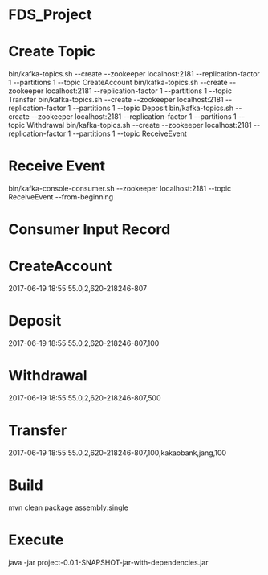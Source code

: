 # FDS_Project

# Create Topic
bin/kafka-topics.sh --create --zookeeper localhost:2181 --replication-factor 1 --partitions 1 --topic CreateAccount
bin/kafka-topics.sh --create --zookeeper localhost:2181 --replication-factor 1 --partitions 1 --topic Transfer
bin/kafka-topics.sh --create --zookeeper localhost:2181 --replication-factor 1 --partitions 1 --topic Deposit
bin/kafka-topics.sh --create --zookeeper localhost:2181 --replication-factor 1 --partitions 1 --topic Withdrawal
bin/kafka-topics.sh --create --zookeeper localhost:2181 --replication-factor 1 --partitions 1 --topic ReceiveEvent

# Receive Event
bin/kafka-console-consumer.sh --zookeeper localhost:2181 --topic ReceiveEvent --from-beginning

# Consumer Input Record
# CreateAccount
2017-06-19 18:55:55.0,2,620-218246-807

# Deposit
2017-06-19 18:55:55.0,2,620-218246-807,100

# Withdrawal
2017-06-19 18:55:55.0,2,620-218246-807,500

# Transfer
2017-06-19 18:55:55.0,2,620-218246-807,100,kakaobank,jang,100

# Build
mvn clean package assembly:single

# Execute
java -jar project-0.0.1-SNAPSHOT-jar-with-dependencies.jar
